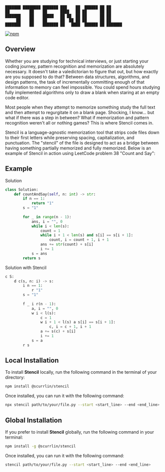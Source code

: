 ```

███████ ████████ ███████ ███    ██  ██████ ██ ██      
██         ██    ██      ████   ██ ██      ██ ██      
███████    ██    █████   ██ ██  ██ ██      ██ ██      
     ██    ██    ██      ██  ██ ██ ██      ██ ██      
███████    ██    ███████ ██   ████  ██████ ██ ███████ 

```

[![npm](https://img.shields.io/npm/dt/%40scurrlin%2Fstencil?style=flat&color=blue)](https://www.npmjs.com/package/@scurrlin/stencil)

## Overview

Whether you are studying for technical interviews, or just starting your coding journey, pattern recognition and memorization are absolutely necessary. It doesn't take a valedictorian to figure that out, but how exactly are you supposed to do that? Between data structures, algorithms, and design patterns, the task of incrementally committing enough of that information to memory can feel impossible. You could spend hours studying fully implemented algorithms only to draw a blank when staring at an empty code editor.

Most people when they attempt to memorize something study the full text and then attempt to regurgitate it on a blank page. Shocking, I know... but what if there was a step in between? What if memorization and pattern recognition weren't all or nothing games? This is where Stencil comes in.

Stencil is a language-agnostic memorization tool that strips code files down to their first letters while preserving spacing, capitalization, and punctuation. The "stencil" of the file is designed to act as a bridge between having something partially memorized and fully memorized. Below is an example of Stencil in action using LeetCode problem 38 "Count and Say":

## Example

Solution

```python
class Solution:
    def countAndSay(self, n: int) -> str:
        if n == 1: 
            return "1"
        s = "1"
        
        for _ in range(n - 1):
            ans, i = "", 0
            while i < len(s):
                count = 1
                while i + 1 < len(s) and s[i] == s[i + 1]: 
                    count, i = count + 1, i + 1
                ans += str(count) + s[i]
                i += 1
            s = ans
        return s
```

Solution with Stencil

```python
c S:
    d c(s, n: i) -> s:
        i n == 1: 
            r "1"
        s = "1"
        
        f _ i r(n - 1):
            a, i = "", 0
            w i < l(s):
                c = 1
                w i + 1 < l(s) a s[i] == s[i + 1]: 
                    c, i = c + 1, i + 1
                a += s(c) + s[i]
                i += 1
            s = a
        r s
```

## Local Installation

To install **Stencil** locally, run the following command in the terminal of your directory:

```bash
npm install @scurrlin/stencil
```

Once installed, you can run it with the following command:

```bash
npx stencil path/to/your/file.py --start <start_line> --end <end_line>
```

## Global Installation

If you prefer to install **Stencil** globally, run the following command in your terminal:

```bash
npm install -g @scurrlin/stencil
```

Once installed, you can run it with the following command:

```bash
stencil path/to/your/file.py --start <start_line> --end <end_line>
```